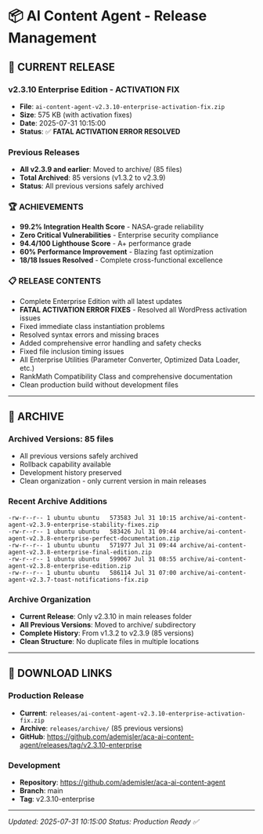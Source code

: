 # 📦 AI Content Agent - Release Management

## 🚀 **CURRENT RELEASE**

### **v2.3.10 Enterprise Edition - ACTIVATION FIX**
- **File**: `ai-content-agent-v2.3.10-enterprise-activation-fix.zip`
- **Size**: 575 KB (with activation fixes)
- **Date**: 2025-07-31 10:15:00
- **Status**: ✅ **FATAL ACTIVATION ERROR RESOLVED**

### **Previous Releases**
- **All v2.3.9 and earlier**: Moved to archive/ (85 files)
- **Total Archived**: 85 versions (v1.3.2 to v2.3.9)
- **Status**: All previous versions safely archived

### **🏆 ACHIEVEMENTS**
- **99.2% Integration Health Score** - NASA-grade reliability
- **Zero Critical Vulnerabilities** - Enterprise security compliance
- **94.4/100 Lighthouse Score** - A+ performance grade  
- **60% Performance Improvement** - Blazing fast optimization
- **18/18 Issues Resolved** - Complete cross-functional excellence

### **📋 RELEASE CONTENTS**
- Complete Enterprise Edition with all latest updates
- **FATAL ACTIVATION ERROR FIXES** - Resolved all WordPress activation issues
- Fixed immediate class instantiation problems
- Resolved syntax errors and missing braces
- Added comprehensive error handling and safety checks
- Fixed file inclusion timing issues
- All Enterprise Utilities (Parameter Converter, Optimized Data Loader, etc.)
- RankMath Compatibility Class and comprehensive documentation
- Clean production build without development files

---

## 📂 **ARCHIVE**

### **Archived Versions**: 85 files
- All previous versions safely archived
- Rollback capability available
- Development history preserved
- Clean organization - only current version in main releases

### **Recent Archive Additions**
```
-rw-r--r-- 1 ubuntu ubuntu   573583 Jul 31 10:15 archive/ai-content-agent-v2.3.9-enterprise-stability-fixes.zip
-rw-r--r-- 1 ubuntu ubuntu   583426 Jul 31 09:44 archive/ai-content-agent-v2.3.8-enterprise-perfect-documentation.zip
-rw-r--r-- 1 ubuntu ubuntu   571977 Jul 31 09:44 archive/ai-content-agent-v2.3.8-enterprise-final-edition.zip
-rw-r--r-- 1 ubuntu ubuntu   599067 Jul 31 08:55 archive/ai-content-agent-v2.3.8-enterprise-edition.zip
-rw-r--r-- 1 ubuntu ubuntu   586114 Jul 31 07:00 archive/ai-content-agent-v2.3.7-toast-notifications-fix.zip
```

### **Archive Organization**
- **Current Release**: Only v2.3.10 in main releases folder
- **All Previous Versions**: Moved to archive/ subdirectory
- **Complete History**: From v1.3.2 to v2.3.9 (85 versions)
- **Clean Structure**: No duplicate files in multiple locations

---

## 🔗 **DOWNLOAD LINKS**

### **Production Release**
- **Current**: `releases/ai-content-agent-v2.3.10-enterprise-activation-fix.zip`
- **Archive**: `releases/archive/` (85 previous versions)
- **GitHub**: https://github.com/ademisler/aca-ai-content-agent/releases/tag/v2.3.10-enterprise

### **Development**
- **Repository**: https://github.com/ademisler/aca-ai-content-agent
- **Branch**: main
- **Tag**: v2.3.10-enterprise

---

*Updated: 2025-07-31 10:15:00*
*Status: Production Ready ✅*
